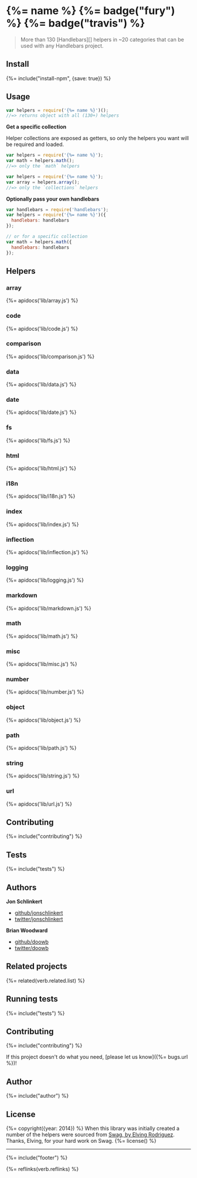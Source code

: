 # {%= name %} {%= badge("fury") %} {%= badge("travis") %}

> More than 130 [Handlebars][] helpers in ~20 categories that can be used with any Handlebars project.

<!-- toc -->

## Install
{%= include("install-npm", {save: true}) %}

## Usage

```js
var helpers = require('{%= name %}')();
//=> returns object with all (130+) helpers
```

**Get a specific collection**

Helper collections are exposed as getters, so only the helpers you want will be required and loaded.

```js
var helpers = require('{%= name %}');
var math = helpers.math();
//=> only the `math` helpers

var helpers = require('{%= name %}');
var array = helpers.array();
//=> only the `collections` helpers
```

**Optionally pass your own handlebars**

```js
var handlebars = require('handlebars');
var helpers = require('{%= name %}')({
  handlebars: handlebars
});

// or for a specific collection
var math = helpers.math({
  handlebars: handlebars
});
```

## Helpers

### array
{%= apidocs('lib/array.js') %}

### code
{%= apidocs('lib/code.js') %}

### comparison
{%= apidocs('lib/comparison.js') %}

### data
{%= apidocs('lib/data.js') %}

### date
{%= apidocs('lib/date.js') %}

### fs
{%= apidocs('lib/fs.js') %}

### html
{%= apidocs('lib/html.js') %}

### i18n
{%= apidocs('lib/i18n.js') %}

### index
{%= apidocs('lib/index.js') %}

### inflection
{%= apidocs('lib/inflection.js') %}

### logging
{%= apidocs('lib/logging.js') %}

### markdown
{%= apidocs('lib/markdown.js') %}

### math
{%= apidocs('lib/math.js') %}

### misc
{%= apidocs('lib/misc.js') %}

### number
{%= apidocs('lib/number.js') %}

### object
{%= apidocs('lib/object.js') %}

### path
{%= apidocs('lib/path.js') %}

### string
{%= apidocs('lib/string.js') %}

### url
{%= apidocs('lib/url.js') %}

## Contributing
{%= include("contributing") %}

## Tests
{%= include("tests") %}

## Authors

**Jon Schlinkert**
 
+ [github/jonschlinkert](https://github.com/jonschlinkert)
+ [twitter/jonschlinkert](http://twitter.com/jonschlinkert) 
 
**Brian Woodward**
 
+ [github/doowb](https://github.com/doowb)
+ [twitter/doowb](http://twitter.com/doowb) 

## Related projects
{%= related(verb.related.list) %}  

## Running tests
{%= include("tests") %}

## Contributing
{%= include("contributing") %}

If this project doesn't do what you need, [please let us know]({%= bugs.url %})!

## Author
{%= include("author") %}

## License
{%= copyright({year: 2014}) %}
When this library was initially created a number of the helpers were sourced from [Swag, by Elving Rodriguez](http://elving.github.com/swag/). Thanks, Elving, for your hard work on Swag.
{%= license() %}

***

{%= include("footer") %}

{%= reflinks(verb.reflinks) %}

[operators]: https://developer.mozilla.org/en-US/docs/Web/JavaScript/Reference/Operators/Arithmetic_Operators